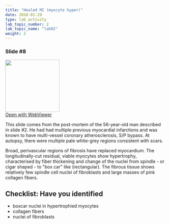 ```yaml
---
title: "Healed MI (myocyte hyper)"
date: 2018-01-29
type: lab_activity
lab_topic_number: 2
lab_topic_name: "lab02"
weight: 2
---
```

<div class="entrybody">
<h3>Slide #8</h3>

<div class="thumbnail"><a href="http://virtualslides.cumc.columbia.edu/3479.svs/view.apml?" target="_blank"><img alt="" src="http://pathologylab.ccnmtl.columbia.edu/assets/images/slide_3479.jpg" width="170" height="164" class="mt-image-left"></a><br><a href="http://virtualslides.cumc.columbia.edu/3479.svs/view.apml?" target="_blank">Open with WebViewer</a></div>

<p>This slide comes from the post-mortem of the 56-year-old man described in slide #2. He had had multiple previous myocardial infarctions and was known to have multi-vessel coronary atherosclerosis, S/P bypass. At autopsy, there were multiple pale white-grey regions consistent with scars.</p>

<p>Broad, perivascular regions of fibrosis have replaced myocardium. The longitudinally-cut residual, viable myocytes show hypertrophy, characterised by fiber thickening and change of the nuclei from spindle - or cigar shaped - to "box car" like (rectangular). The fibrous tissue shows relatively few spindle cell nuclei of fibroblasts and large masses of pink collagen fibers.<br clear="all"></p>

<h2>Checklist: Have you identified</h2>


<ul class="checklist">
<li>boxcar nuclei in hypertrophied myocytes</li>
<li>collagen fibers</li>
<li>nuclei of fibroblasts</li>
</ul>


						
</div>
